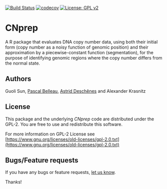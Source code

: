 [![Build Status](https://travis-ci.org/KrasnitzLab/CNprep.svg?branch=master)](https://travis-ci.org/KrasnitzLab/CNprep)
[![codecov](https://codecov.io/gh/KrasnitzLab/CNprep/branch/master/graph/badge.svg)](https://codecov.io/gh/KrasnitzLab/CNprep)
[![License: GPL v2](https://img.shields.io/badge/License-GPL%20v2-blue.svg)](https://www.gnu.org/licenses/old-licenses/gpl-2.0.en.html)

# CNprep

A R package that evaluates DNA copy number data, using both their initial form (copy number as a noisy function of genomic position) and their approximation by a piecewise-constant function (segmentation), for the purpose of identifying genomic regions where the copy number differs from the normal state.


## Authors ##

Guoli Sun, [Pascal Belleau](http://ca.linkedin.com/in/pascalbelleau "Pascal Belleau"), [Astrid Deschênes](http://ca.linkedin.com/in/astriddeschenes "Astrid Deschênes") and Alexander Krasnitz


## License ##

This package and the underlying *CNprep* code are distributed under 
the GPL-2. You are free to use and redistribute this software. 

For more information on GPL-2 License see
[https://www.gnu.org/licenses/old-licenses/gpl-2.0.txt](https://www.gnu.org/licenses/old-licenses/gpl-2.0.txt)


## Bugs/Feature requests ##

If you have any bugs or feature requests, 
[let us know](https://github.com/KrasnitzLab/CNprep/issues). 

Thanks!